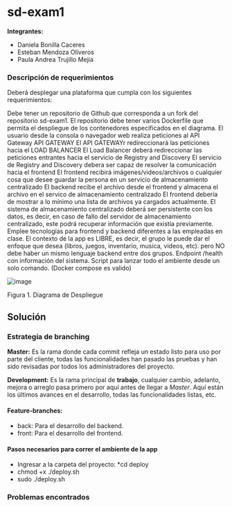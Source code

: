 # sd-exam1

**Integrantes:**
* Daniela Bonilla Caceres
* Esteban Mendoza Oliveros
* Paula Andrea Trujillo Mejía

### Descripción de requerimientos
Deberá desplegar una plataforma que cumpla con los siguientes requerimientos:

Debe tener un repositorio de Github que corresponda a un fork del repositorio sd-exam1.
El repositorio debe tener varios Dockerfile que permita el despliegue de los contenedores especificados en el diagrama.
El usuario desde la consola o navegador web realiza peticiones al API Gateway API GATEWAY
El API GATEWAYr redireccionará las peticiones hacia el LOAD BALANCER
El Load Balancer deberá redireccionar las peticiones entrantes hacia el servicio de Registry and Discovery
El servicio de Registry and Discovery debera ser capaz de resolver la comunicación hacia el frontend
El frontend recibirá imágenes/videos/archivos o cualquier cosa que desee guardar la persona en un servicio de almacenamiento centralizado
El backend recibe el archivo desde el frontend y almacena el archivo en el servico de almacenamiento centralizado
El frontend debería de mostrar a lo mínimo una lista de archivos ya cargados actualmente.
El sistema de almacenamiento centralizado deberá ser persistente con los datos, es decir, en caso de fallo del servidor de almacenamiento centralizado, este podrá recuperar información que existía previamente.
Emplee tecnologías para frontend y backend diferentes a las empleadas en clase.
El contexto de la app es LIBRE, es decir, el grupo le puede dar el enfoque que desea (libros, juegos, inventario, musica, videos, etc). pero NO debe haber un mismo lenguaje backend entre dos grupos.
Endpoint /health con información del sistema.
Script para lanzar todo el ambiente desde un solo comando. (Docker compose es valido)

![image](https://github.com/DaniBonica001/sd-exam1/assets/71205932/3a25abc9-6dac-4646-832a-1947882c3332)

Figura 1. Diagrama de Despliegue

## Solución
### Estrategía de branching

**Master:**  Es la rama donde cada commit refleja un estado listo para uso por parte del cliente, todas las funcionalidades han pasado las pruebas y han sido revisadas por todos los administradores del proyecto.

**Development:**  Es la rama principal de  **trabajo**, cualquier cambio, adelanto, mejora o arreglo pasa primero por aquí antes de llegar a  _Master_. Aquí están los últimos avances en el desarrollo, todas las funcionalidades listas, etc. 

#### Feature-branches:
* back: Para el desarrollo del backend. 
* front: Para el desarrollo del frontend.

#### Pasos necesarios para correr el ambiente de la app
- Ingresar a la carpeta del proyecto:
  *cd deploy
- chmod +x ./deploy.sh
- sudo ./deploy.sh

### Problemas encontrados



